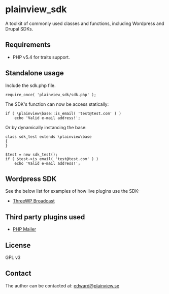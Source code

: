plainview_sdk
=============

A toolkit of commonly used classes and functions, including Wordpress and Drupal SDKs.

Requirements
------------

* PHP v5.4 for traits support.

Standalone usage
----------------

Include the sdk.php file.

	require_once( 'plainview_sdk/sdk.php' );
	
The SDK's function can now be access statically:

	if ( \plainview\base::is_email( 'test@test.com' ) )
		echo 'Valid e-mail address!';

Or by dynamically instancing the base:

	class sdk_test extends \plainview\base
	{
	}
	
	$test = new sdk_test();
	if ( $test->is_email( 'test@test.com' ) )
		echo 'Valid e-mail address!';

Wordpress SDK
-------------

See the below list for examples of how live plugins use the SDK:

* [ThreeWP Broadcast](http://wordpress.org/extend/plugins/threewp-broadcast/)

Third party plugins used
-------

* [PHP Mailer](http://phpmailer.sourceforge.net)

License
-------

GPL v3

Contact
-------

The author can be contacted at: edward@plainview.se
